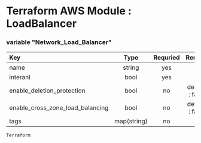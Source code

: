 # Terraform AWS Module : LoadBalancer 

### variable "Network_Load_Balancer" 
|Key        |Type       |Requried   |Remark|
|:---       |:---:      |:---:      |:---:|
|name       |string     |yes        |     |
|interanl   |bool       |yes        |     |
|enable_deletion_protection | bool | no | default : false |
|enable_cross_zone_load_balancing | bool | no | default : false | 
|tags       |map(string) | no       |     | 


```
Terraform
```